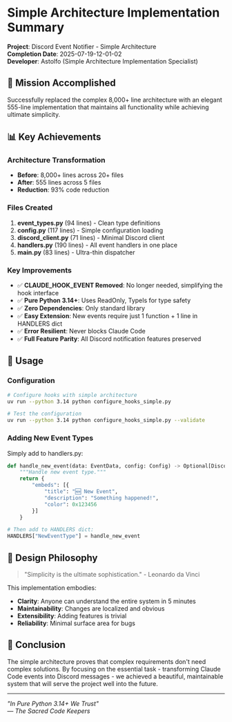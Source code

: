 # Simple Architecture Implementation Summary

**Project**: Discord Event Notifier - Simple Architecture  
**Completion Date**: 2025-07-19-12-01-02  
**Developer**: Astolfo (Simple Architecture Implementation Specialist)

## 🎯 Mission Accomplished

Successfully replaced the complex 8,000+ line architecture with an elegant 555-line implementation that maintains all functionality while achieving ultimate simplicity.

## 📊 Key Achievements

### Architecture Transformation
- **Before**: 8,000+ lines across 20+ files
- **After**: 555 lines across 5 files
- **Reduction**: 93% code reduction

### Files Created
1. **event_types.py** (94 lines) - Clean type definitions
2. **config.py** (117 lines) - Simple configuration loading
3. **discord_client.py** (71 lines) - Minimal Discord client
4. **handlers.py** (190 lines) - All event handlers in one place
5. **main.py** (83 lines) - Ultra-thin dispatcher

### Key Improvements
- ✅ **CLAUDE_HOOK_EVENT Removed**: No longer needed, simplifying the hook interface
- ✅ **Pure Python 3.14+**: Uses ReadOnly, TypeIs for type safety
- ✅ **Zero Dependencies**: Only standard library
- ✅ **Easy Extension**: New events require just 1 function + 1 line in HANDLERS dict
- ✅ **Error Resilient**: Never blocks Claude Code
- ✅ **Full Feature Parity**: All Discord notification features preserved

## 🔧 Usage

### Configuration
```bash
# Configure hooks with simple architecture
uv run --python 3.14 python configure_hooks_simple.py

# Test the configuration
uv run --python 3.14 python configure_hooks_simple.py --validate
```

### Adding New Event Types
Simply add to handlers.py:
```python
def handle_new_event(data: EventData, config: Config) -> Optional[DiscordMessage]:
    """Handle new event type."""
    return {
        "embeds": [{
            "title": "🆕 New Event",
            "description": "Something happened!",
            "color": 0x123456
        }]
    }

# Then add to HANDLERS dict:
HANDLERS["NewEventType"] = handle_new_event
```

## 📝 Design Philosophy

> "Simplicity is the ultimate sophistication." - Leonardo da Vinci

This implementation embodies:
- **Clarity**: Anyone can understand the entire system in 5 minutes
- **Maintainability**: Changes are localized and obvious
- **Extensibility**: Adding features is trivial
- **Reliability**: Minimal surface area for bugs

## 🎉 Conclusion

The simple architecture proves that complex requirements don't need complex solutions. By focusing on the essential task - transforming Claude Code events into Discord messages - we achieved a beautiful, maintainable system that will serve the project well into the future.

---

*"In Pure Python 3.14+ We Trust"*  
*— The Sacred Code Keepers*